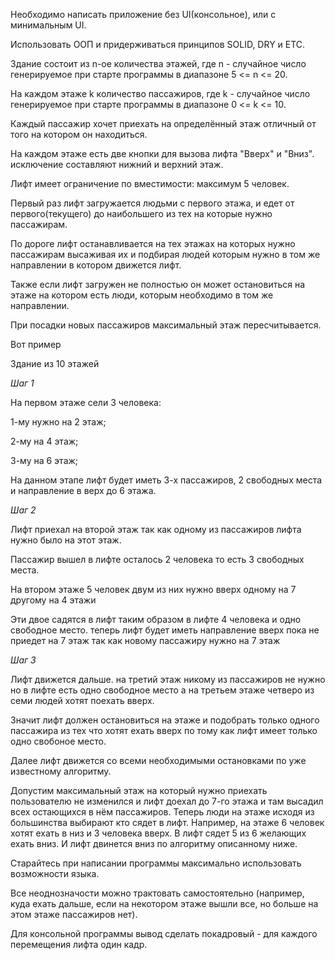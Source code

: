 Необходимо написать приложение без UI(консольное), или с минимальным UI.

Использовать ООП и придерживаться принципов SOLID, DRY и ETC.

Здание состоит из n-ое количества этажей, где n - случайное число генерируемое при старте программы в диапазоне 5 <= n <= 20.

На каждом этаже k количество пассажиров, где k - случайное число генерируемое при старте программы в диапазоне 0 <= k <= 10.

Каждый пассажир хочет приехать на определённый этаж отличный от того на котором он находиться.

На каждом этаже есть две кнопки для вызова лифта "Вверх" и "Вниз". исключение составляют нижний и верхний этаж.

Лифт имеет ограничение по вместимости: максимум 5 человек.

Первый раз лифт загружается людьми с первого этажа, и едет от первого(текущего) до наибольшего из тех на которые нужно пассажирам.

По дороге лифт останавливается на тех этажах на которых нужно пассажирам высаживая их и подбирая людей которым нужно в том же направлении в котором движется лифт.

Также если лифт загружен не полностью он может остановиться на этаже на котором есть люди, которым необходимо в том же направлении.

При посадки новых пассажиров максимальный этаж пересчитывается.

Вот пример

Здание из 10 этажей

*Шаг 1*

На первом этаже сели 3 человека:

1-му нужно на 2 этаж;

2-му на 4 этаж;

3-му на 6 этаж;

На данном этапе лифт будет иметь 3-х пассажиров, 2 свободных места и направление в верх до 6 этажа.

*Шаг 2*

Лифт приехал на второй этаж так как одному из пассажиров лифта нужно было на этот этаж.

Пассажир вышел в лифте осталось 2 человека то есть 3 свободных места.

На втором этаже 5 человек двум из них нужно вверх одному на 7 другому на 4 этажи

Эти двое садятся в лифт таким образом в лифте 4 человека и одно свободное место. теперь лифт будет иметь направление вверх пока не приедет на 7 этаж так как новому пассажиру нужно на 7 этаж

*Шаг 3*

Лифт движется дальше. на третий этаж никому из пассажиров не нужно но в лифте есть одно свободное место а на третьем этаже четверо из семи людей хотят поехать вверх.

Значит лифт должен остановиться на этаже и подобрать только одного пассажира из тех что хотят ехать вверх по тому как лифт имеет только одно свобоное место.

Далее лифт движется со всеми необходимыми остановками по уже известному алгоритму.

Допустим максимальный этаж на который нужно приехать пользователю не изменился и лифт доехал до 7-го этажа и там высадил всех остающихся в нём пассажиров. Теперь люди на этаже исходя из большинства выбирают кто сядет в лифт. Например, на этаже 6 человек хотят ехать в низ и 3 человека вверх. В лифт сядет 5 из 6 желающих ехать вниз. И лифт двинется вниз по алгоритму описанному ниже.

Старайтесь при написании программы максимально использовать возможности языка.

Все неоднозначости можно трактовать самостоятельно (например, куда ехать дальше, если на некотором этаже вышли все, но больше на этом этаже пассажиров нет).

Для консольной программы вывод сделать покадровый - для каждого перемещения лифта один кадр.